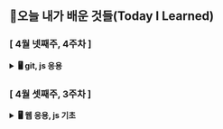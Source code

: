 ## 🚀오늘 내가 배운 것들(Today I Learned)

### [ 4월 넷째주, 4주차 ] 

<details>
  <summary><b>🖥️ git, js 응용</b></summary>
  <div markdown="1">
    <ul>
      <li>24.04.22 - <a href="">[ TIL 주제 ]</a></li>
    </ul>
</details>


### [ 4월 셋째주, 3주차 ]

<details>
  <summary><b>🖥️ 웹 응용, js 기초</b></summary>
  <div markdown="1">
    <ul>
      <li>24.04.19 - <a href="">[ TIL 주제 ]</a></li>
      <li>24.04.18 - <a href="">[ TIL 주제 ]</a></li>
      <li>24.04.17 - <a href="">[ TIL 주제 ]</a></li>
      <li>24.04.16 - <a href="">[ TIL 주제 ]</a></li>
      <li>24.04.15 - <a href="">[ TIL 주제 ]</a></li>
    </ul>
</details>

